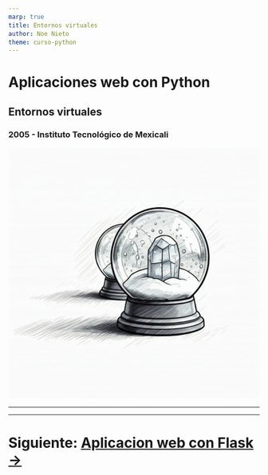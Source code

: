 ```yaml
---
marp: true
title: Entornos virtuales
author: Noe Nieto
theme: curso-python
---
```


# Aplicaciones web con Python

## Entornos virtuales

### 2005 - Instituto Tecnológico de Mexicali

![bg right](imagenes/virtualenvs.jpg)

---

<!--
paginate: true
header: Aplicaciones web con Python
footer: Instituto Tecnológico de Mexicali
-->

---

# Siguiente: [Aplicacion web con Flask →](301-Flask.md)